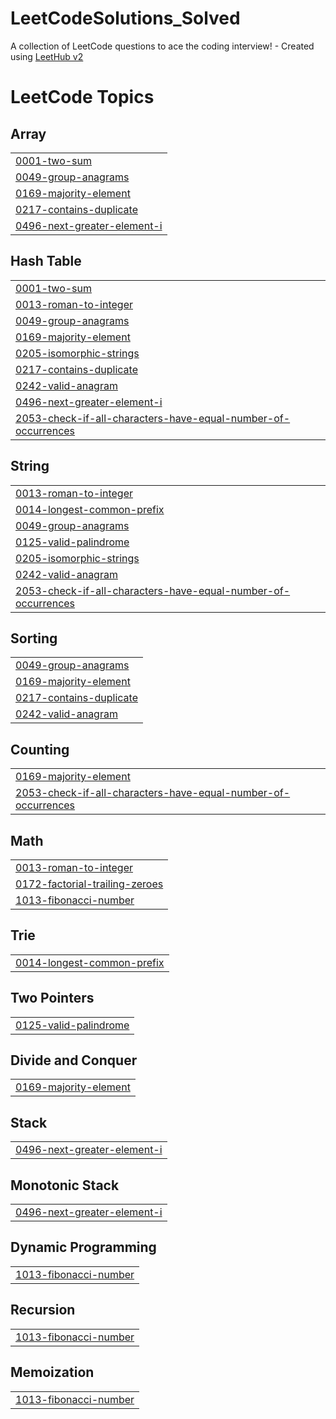 # LeetCodeSolutions_Solved
A collection of LeetCode questions to ace the coding interview! - Created using [LeetHub v2](https://github.com/arunbhardwaj/LeetHub-2.0)

<!---LeetCode Topics Start-->
# LeetCode Topics
## Array
|  |
| ------- |
| [0001-two-sum](https://github.com/omicron9009/LeetCodeSolutions_Solved/tree/master/0001-two-sum) |
| [0049-group-anagrams](https://github.com/omicron9009/LeetCodeSolutions_Solved/tree/master/0049-group-anagrams) |
| [0169-majority-element](https://github.com/omicron9009/LeetCodeSolutions_Solved/tree/master/0169-majority-element) |
| [0217-contains-duplicate](https://github.com/omicron9009/LeetCodeSolutions_Solved/tree/master/0217-contains-duplicate) |
| [0496-next-greater-element-i](https://github.com/omicron9009/LeetCodeSolutions_Solved/tree/master/0496-next-greater-element-i) |
## Hash Table
|  |
| ------- |
| [0001-two-sum](https://github.com/omicron9009/LeetCodeSolutions_Solved/tree/master/0001-two-sum) |
| [0013-roman-to-integer](https://github.com/omicron9009/LeetCodeSolutions_Solved/tree/master/0013-roman-to-integer) |
| [0049-group-anagrams](https://github.com/omicron9009/LeetCodeSolutions_Solved/tree/master/0049-group-anagrams) |
| [0169-majority-element](https://github.com/omicron9009/LeetCodeSolutions_Solved/tree/master/0169-majority-element) |
| [0205-isomorphic-strings](https://github.com/omicron9009/LeetCodeSolutions_Solved/tree/master/0205-isomorphic-strings) |
| [0217-contains-duplicate](https://github.com/omicron9009/LeetCodeSolutions_Solved/tree/master/0217-contains-duplicate) |
| [0242-valid-anagram](https://github.com/omicron9009/LeetCodeSolutions_Solved/tree/master/0242-valid-anagram) |
| [0496-next-greater-element-i](https://github.com/omicron9009/LeetCodeSolutions_Solved/tree/master/0496-next-greater-element-i) |
| [2053-check-if-all-characters-have-equal-number-of-occurrences](https://github.com/omicron9009/LeetCodeSolutions_Solved/tree/master/2053-check-if-all-characters-have-equal-number-of-occurrences) |
## String
|  |
| ------- |
| [0013-roman-to-integer](https://github.com/omicron9009/LeetCodeSolutions_Solved/tree/master/0013-roman-to-integer) |
| [0014-longest-common-prefix](https://github.com/omicron9009/LeetCodeSolutions_Solved/tree/master/0014-longest-common-prefix) |
| [0049-group-anagrams](https://github.com/omicron9009/LeetCodeSolutions_Solved/tree/master/0049-group-anagrams) |
| [0125-valid-palindrome](https://github.com/omicron9009/LeetCodeSolutions_Solved/tree/master/0125-valid-palindrome) |
| [0205-isomorphic-strings](https://github.com/omicron9009/LeetCodeSolutions_Solved/tree/master/0205-isomorphic-strings) |
| [0242-valid-anagram](https://github.com/omicron9009/LeetCodeSolutions_Solved/tree/master/0242-valid-anagram) |
| [2053-check-if-all-characters-have-equal-number-of-occurrences](https://github.com/omicron9009/LeetCodeSolutions_Solved/tree/master/2053-check-if-all-characters-have-equal-number-of-occurrences) |
## Sorting
|  |
| ------- |
| [0049-group-anagrams](https://github.com/omicron9009/LeetCodeSolutions_Solved/tree/master/0049-group-anagrams) |
| [0169-majority-element](https://github.com/omicron9009/LeetCodeSolutions_Solved/tree/master/0169-majority-element) |
| [0217-contains-duplicate](https://github.com/omicron9009/LeetCodeSolutions_Solved/tree/master/0217-contains-duplicate) |
| [0242-valid-anagram](https://github.com/omicron9009/LeetCodeSolutions_Solved/tree/master/0242-valid-anagram) |
## Counting
|  |
| ------- |
| [0169-majority-element](https://github.com/omicron9009/LeetCodeSolutions_Solved/tree/master/0169-majority-element) |
| [2053-check-if-all-characters-have-equal-number-of-occurrences](https://github.com/omicron9009/LeetCodeSolutions_Solved/tree/master/2053-check-if-all-characters-have-equal-number-of-occurrences) |
## Math
|  |
| ------- |
| [0013-roman-to-integer](https://github.com/omicron9009/LeetCodeSolutions_Solved/tree/master/0013-roman-to-integer) |
| [0172-factorial-trailing-zeroes](https://github.com/omicron9009/LeetCodeSolutions_Solved/tree/master/0172-factorial-trailing-zeroes) |
| [1013-fibonacci-number](https://github.com/omicron9009/LeetCodeSolutions_Solved/tree/master/1013-fibonacci-number) |
## Trie
|  |
| ------- |
| [0014-longest-common-prefix](https://github.com/omicron9009/LeetCodeSolutions_Solved/tree/master/0014-longest-common-prefix) |
## Two Pointers
|  |
| ------- |
| [0125-valid-palindrome](https://github.com/omicron9009/LeetCodeSolutions_Solved/tree/master/0125-valid-palindrome) |
## Divide and Conquer
|  |
| ------- |
| [0169-majority-element](https://github.com/omicron9009/LeetCodeSolutions_Solved/tree/master/0169-majority-element) |
## Stack
|  |
| ------- |
| [0496-next-greater-element-i](https://github.com/omicron9009/LeetCodeSolutions_Solved/tree/master/0496-next-greater-element-i) |
## Monotonic Stack
|  |
| ------- |
| [0496-next-greater-element-i](https://github.com/omicron9009/LeetCodeSolutions_Solved/tree/master/0496-next-greater-element-i) |
## Dynamic Programming
|  |
| ------- |
| [1013-fibonacci-number](https://github.com/omicron9009/LeetCodeSolutions_Solved/tree/master/1013-fibonacci-number) |
## Recursion
|  |
| ------- |
| [1013-fibonacci-number](https://github.com/omicron9009/LeetCodeSolutions_Solved/tree/master/1013-fibonacci-number) |
## Memoization
|  |
| ------- |
| [1013-fibonacci-number](https://github.com/omicron9009/LeetCodeSolutions_Solved/tree/master/1013-fibonacci-number) |
<!---LeetCode Topics End-->
